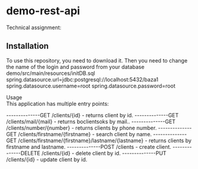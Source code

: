 # demo-rest-api
Technical assignment:
## Installation
To use this repository, you need to download it. Then you need to change the name of the login and password from your database demo/src/main/resources/initDB.sql 
spring.datasource.url=jdbc:postgresql://localhost:5432/baza1
spring.datasource.username=root
spring.datasource.password=root


Usage       
This application has multiple entry points:       

--------------GET /clients/{id} - returns client by id.
--------------GET /clients/mail/{mail} - returns boclientsoks by mail..
--------------GET /clients/number/{number} - returns clients by phone number.
--------------GET /clients/firstname/{firstname} - search client by name.
--------------GET /clients/firstname/{firstname}/lastname/{lastname} - returns clients by firstname and lastname.
--------------POST /clients - create client.
--------------DELETE /clients/{id} - delete client by id.
--------------PUT /clients/{id} - update client by id.
